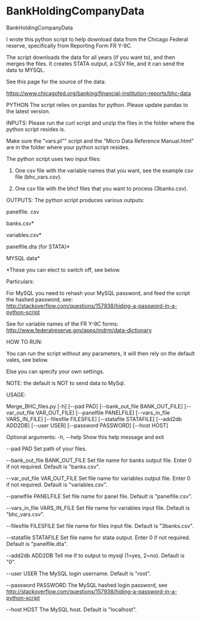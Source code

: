 # BankHoldingCompanyData
BankHoldingCompanyData

I wrote this python script to help download data from the Chicago Federal reserve, specifically from Reporting Form FR Y-9C.

The script downloads the data for all years (if you want to), and then merges the files. It creates STATA output, a CSV file, and it can send the data to MYSQL.

See this page for the source of the data:

https://www.chicagofed.org/banking/financial-institution-reports/bhc-data

PYTHON
The script relies on pandas for python. Please update pandas to the latest version.

INPUTS:
Please run the curl script and unzip the files in the folder where the python script resides is.

Make sure the "vars.pl"" script and the "Micro Data Reference Manual.html" are in the folder where your python script resides.

The python script uses two input files:

1) One csv file with the variable names that you want, see the example csv file (bhc_vars.csv).

2) One csv file with the bhcf files that you want to process (3banks.csv). 

OUTPUTS:
The python script produces various outputs:

panelfile. csv

banks.csv*

variables.csv*

panelfile.dta (for STATA)*

MYSQL data*

*These you can elect to switch off, see below.

Particulars:

For MySQL you need to rehash your MySQL password, and feed the script the hashed password, see:
http://stackoverflow.com/questions/157938/hiding-a-password-in-a-python-script

See for variable names of the FR Y-9C forms:
http://www.federalreserve.gov/apps/mdrm/data-dictionary

HOW TO RUN:

You can run the script without any parameters, it will then rely on the default vales, see below.

Else you can specify your own settings.

NOTE: the default is NOT to send data to MySql.

USAGE: 

Merge_BHC_files.py [-h] [--pad PAD] [--bank_out_file BANK_OUT_FILE] [--var_out_file VAR_OUT_FILE] [--panelfile PANELFILE] [--vars_in_file VARS_IN_FILE] [--filesfile FILESFILE] [--statafile STATAFILE] [--add2db ADD2DB] [--user USER] [--password PASSWORD] [--host HOST]


Optional arguments:
	-h, --help 
	Show this help message and exit

  --pad PAD 
  Set path of your files.

  --bank_out_file BANK_OUT_FILE
  Set file name for banks output file. Enter 0 if not required. Default is "banks.csv".

  --var_out_file VAR_OUT_FILE
  Set file name for variables output file. Enter 0 if not required. Default is "variables.csv".

  --panelfile PANELFILE 
  Set file name for panel file. Default is "panelfile.csv".

  --vars_in_file VARS_IN_FILE 
  Set file name for variables input file. Default is "bhc_vars.csv".

  --filesfile FILESFILE 
  Set file name for files input file. Default is "3banks.csv".

  --statafile STATAFILE 
  Set file name for stata output. Enter 0 if not required. Default is "panelfile.dta".

  --add2db ADD2DB 
  Tell me if to output to mysql (1=yes, 2=no). Default is "0".

  --user USER 
  The MySQL login username. Default is "root".

  --password PASSWORD 
  The MySQL hashed login password, see http://stackoverflow.com/questions/157938/hiding-a-password-in-a-python-script

  --host HOST 
  The MySQL host. Default is "localhost".
  

